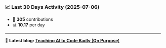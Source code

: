 <!--START_STATS-->
### 📈 Last 30 Days Activity (2025-07-06)  
- 🧮 **305** contributions  
- 📊 **10.17** per day
---
📝 **Latest blog:** [**Teaching AI to Code Badly (On Purpose)**](https://andriak.com/blog/badly-trained-ai)
<!--END_STATS-->
